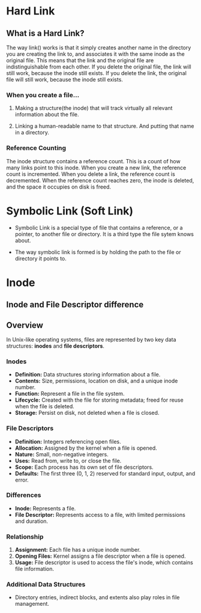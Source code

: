 # Hard Link

## What is a Hard Link?

The way link() works is that it simply creates another name in the directory you are creating the link to, and associates it with the same inode as the original file. This means that the link and the original file are indistinguishable from each other. If you delete the original file, the link will still work, because the inode still exists. If you delete the link, the original file will still work, because the inode still exists.

### When you create a file...

1. Making a structure(the inode) that will track virtually all relevant information about the file.

2. Linking a human-readable name to that structure. And putting that name in a directory.

### Reference Counting

The inode structure contains a reference count. This is a count of how many links point to this inode. When you create a new link, the reference count is incremented. When you delete a link, the reference count is decremented. When the reference count reaches zero, the inode is deleted, and the space it occupies on disk is freed.

# Symbolic Link (Soft Link)

- Symbolic Link is a special type of file that contains a reference, or a pointer, to another file or directory. It is a third type the file sytem knows about.

- The way symbolic link is formed is by holding the path to the file or directory it points to.


# Inode

## Inode and File Descriptor difference
## Overview
In Unix-like operating systems, files are represented by two key data structures: **inodes** and **file descriptors**.

### Inodes
- **Definition:** Data structures storing information about a file.
- **Contents:** Size, permissions, location on disk, and a unique inode number.
- **Function:** Represent a file in the file system.
- **Lifecycle:** Created with the file for storing metadata; freed for reuse when the file is deleted.
- **Storage:** Persist on disk, not deleted when a file is closed.

### File Descriptors
- **Definition:** Integers referencing open files.
- **Allocation:** Assigned by the kernel when a file is opened.
- **Nature:** Small, non-negative integers.
- **Uses:** Read from, write to, or close the file.
- **Scope:** Each process has its own set of file descriptors.
- **Defaults:** The first three (0, 1, 2) reserved for standard input, output, and error.

### Differences
- **Inode:** Represents a file.
- **File Descriptor:** Represents access to a file, with limited permissions and duration.

### Relationship
1. **Assignment:** Each file has a unique inode number.
2. **Opening Files:** Kernel assigns a file descriptor when a file is opened.
3. **Usage:** File descriptor is used to access the file's inode, which contains file information.

### Additional Data Structures
- Directory entries, indirect blocks, and extents also play roles in file management.

